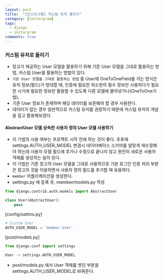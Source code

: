 ```yaml
---
layout: post
title:  "[인스타그램] 커스텀 유저 돌리기"
category: [instargram]
tags:
  - django
  - instargram
comments: true
---
```


### 커스텀 유저로 돌리기
- 장고가 제공하는 User 모델을 활용하기 위해 기존 User 모델을 그대로 활용하는 방법, 커스텀 User를 활용하는 방법이 있다.
- `기존 User 모델을 그대로 활용하는 방법` 중 User에 OneToOneField를 거는 방식은 유저 정보(필드)가 방대할 때, 인증에 필요한 최소한의 필수 정보만 사용하다가 필요한 시기에 필요한 정보만 활용할 수 있도록 다른 모델에 몰아넣거나(OneToOne기법),
- 기존 User 정보가 존재하며 해당 데이터를 보존해야 할 경우 사용한다.  
- 데이터가 없는 경우 일반적으로 커스텀 유저를 권장하기 때문에 커스텀 유저의 개념을 짚고 활용해보겠다.

#### AbstractUser 모델 상속한 사용자 정의 User 모델 사용하기
- 이 기법의 사용 여부는 프로젝트 시작 전에 하는 것이 좋다. 추후에 settings.AUTH_USER_MODEL 변경시 데이터베이스 스키마를 알맞게 재수정해야 하는데 사용자 모델 필드에 추가나 수정으로 끝나지 않고 완전히 새로운 사용자 객체를 생성하는 일이 된다.
- 이 기법은 기존 장고의 User 모델을 그대로 사용하므로 기본 로그인 인증 처리 부분은 장고의 것을 이용하면서 사용자 정의 필드를 추가할 때 유용하다.
- `member` 어플리케이션을 생성한다.
- settings.py 에 등록 후, member/models.py 작성

```python
from django.contrib.auth.models import AbstractUser

class User(AbstractUser):
    pass
```

[config/settins.py]
```python
# Custom User
AUTH_USER_MODEL = 'member.User'
```

[post/models.py]
```python
from django.conf import settings

User -> settings.AUTH_USER_MODEL
```
- post/models.py 에서 User 객체를 썻던 부분을 settings.AUTH_USER_MODEL로 바꿔준다.
